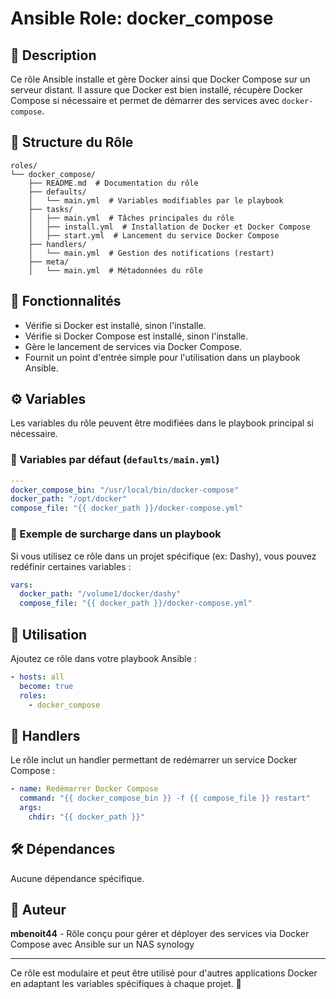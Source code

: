 # Ansible Role: docker_compose

## 📌 Description
Ce rôle Ansible installe et gère Docker ainsi que Docker Compose sur un serveur distant. Il assure que Docker est bien installé, récupère Docker Compose si nécessaire et permet de démarrer des services avec `docker-compose`.

## 📁 Structure du Rôle
```
roles/
└── docker_compose/
    ├── README.md  # Documentation du rôle
    ├── defaults/
    │   └── main.yml  # Variables modifiables par le playbook
    ├── tasks/
    │   ├── main.yml  # Tâches principales du rôle
    │   ├── install.yml  # Installation de Docker et Docker Compose
    │   ├── start.yml  # Lancement du service Docker Compose
    ├── handlers/
    │   └── main.yml  # Gestion des notifications (restart)
    ├── meta/
    │   └── main.yml  # Métadonnées du rôle
```

## 🎯 Fonctionnalités
- Vérifie si Docker est installé, sinon l'installe.
- Vérifie si Docker Compose est installé, sinon l'installe.
- Gère le lancement de services via Docker Compose.
- Fournit un point d'entrée simple pour l'utilisation dans un playbook Ansible.

## ⚙️ Variables
Les variables du rôle peuvent être modifiées dans le playbook principal si nécessaire.

### 🔹 Variables par défaut (`defaults/main.yml`)
```yaml
---
docker_compose_bin: "/usr/local/bin/docker-compose"
docker_path: "/opt/docker"
compose_file: "{{ docker_path }}/docker-compose.yml"
```

### 🔹 Exemple de surcharge dans un playbook
Si vous utilisez ce rôle dans un projet spécifique (ex: Dashy), vous pouvez redéfinir certaines variables :
```yaml
vars:
  docker_path: "/volume1/docker/dashy"
  compose_file: "{{ docker_path }}/docker-compose.yml"
```

## 🚀 Utilisation
Ajoutez ce rôle dans votre playbook Ansible :
```yaml
- hosts: all
  become: true
  roles:
    - docker_compose
```

## 🔄 Handlers
Le rôle inclut un handler permettant de redémarrer un service Docker Compose :
```yaml
- name: Redémarrer Docker Compose
  command: "{{ docker_compose_bin }} -f {{ compose_file }} restart"
  args:
    chdir: "{{ docker_path }}"
```

## 🛠️ Dépendances
Aucune dépendance spécifique.

## 📌 Auteur
**mbenoit44** - Rôle conçu pour gérer et déployer des services via Docker Compose avec Ansible sur un NAS synology

---

Ce rôle est modulaire et peut être utilisé pour d'autres applications Docker en adaptant les variables spécifiques à chaque projet. 🚀